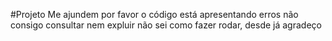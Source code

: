 #Projeto
Me ajundem por favor o código está apresentando erros  não consigo consultar nem expluir não sei como fazer rodar, desde já agradeço
